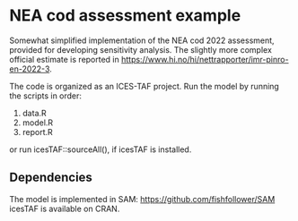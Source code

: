 # NEA cod assessment example
Somewhat simplified implementation of the NEA cod 2022 assessment, provided for developing sensitivity analysis. The slightly more complex official estimate is reported in https://www.hi.no/hi/nettrapporter/imr-pinro-en-2022-3.

The code is organized as an ICES-TAF project. Run the model by running the scripts in order:
1. data.R
2. model.R
3. report.R

or run icesTAF::sourceAll(), if icesTAF is installed.

## Dependencies
The model is implemented in SAM: https://github.com/fishfollower/SAM
icesTAF is available on CRAN.